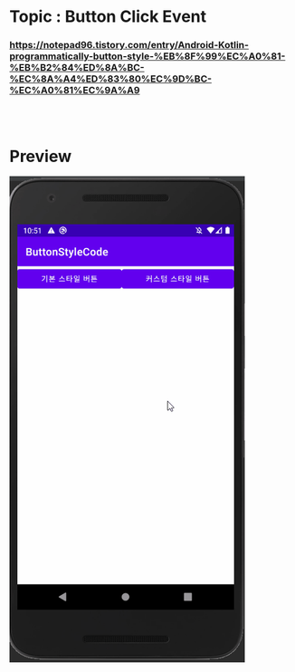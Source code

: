 # Topic : Button Click Event


### https://notepad96.tistory.com/entry/Android-Kotlin-programmatically-button-style-%EB%8F%99%EC%A0%81-%EB%B2%84%ED%8A%BC-%EC%8A%A4%ED%83%80%EC%9D%BC-%EC%A0%81%EC%9A%A9


<br><br>

# Preview

![preview](preview.gif)
